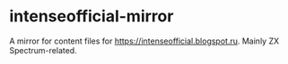 # intenseofficial-mirror

A mirror for content files for https://intenseofficial.blogspot.ru. Mainly ZX Spectrum-related.
